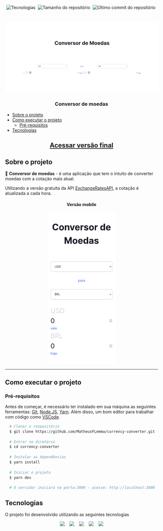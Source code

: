 <p align="center">
  <img alt="Tecnologias" src="https://img.shields.io/static/v1?label=tecnologias&message=5&color=e2e2e2&style=for-the-badge" />&nbsp;
  <img alt="Tamanho do repositório" src="https://img.shields.io/github/repo-size/MatheusFLemma/currency-converter?style=for-the-badge" />&nbsp;
  <img alt="Último commit do repositório" src="https://img.shields.io/github/last-commit/MatheusFLemma/currency-converter?style=for-the-badge" />&nbsp;
</p>

<h1 align="center">
  <img src=".github/desktop.png" width="600" alt="Foto do projeto Conversor de moedas">
</h1>

<h3 align="center">Conversor de moedas</h3>

<!--ts-->

- [Sobre o projeto](#sobre-o-projeto)
- [Como executar o projeto](#como-executar-o-projeto)
  - [Pré-requisitos](#pré-requisitos)
- [Tecnologias](#tecnologias)
<!--te-->

<a href="https://currency-converter-coral.vercel.app/" rel="external" target="_blank"><h2 align="center">Acessar versão final</h2></a>

## Sobre o projeto

💬 **Conversor de moedas** - é uma aplicação que tem o intuito de converter moedas com a cotação mais atual.

Utilizando a versão gratuita da API [ExchangeRatesAPI](https://exchangeratesapi.io/), a cotação é atualizada a cada hora.

<h4 align="center"><strong>Versão mobile</strong></h4>
<p align="center"><img src=".github/mobile.png" height="500" alt="Versão mobile do projeto" /></p>


---

## Como executar o projeto

### Pré-requisitos

Antes de começar, é necessário ter instalado em sua máquina as seguintes ferramentas:
[Git](https://git-scm.com), [Node.JS](https://nodejs.org/en/), [Yarn](https://classic.yarnpkg.com/lang/en/docs/install/#debian-stable).
Além disso, um bom editor para trabalhar com código como [VSCode](https://code.visualstudio.com/).

```bash
  # Clonar o respositório
  $ git clone https://github.com/MatheusFLemma/currency-converter.git

  # Entrar no diretório
  $ cd currency-converter

  # Instalar as dependências
  $ yarn install

  # Iniciar o projeto
  $ yarn dev

  # O servidor iniciará na porta:3000 - acesse: http://localhost:3000
```

## Tecnologias

O projeto foi desenvolvido utilizando as seguintes tecnologias

<p align="center">
<a href="https://www.typescriptlang.org/" rel="external" target="_blank"><img src="https://img.shields.io/badge/TypeScript-262626?style=for-the-badge&logo=TypeScript"/></a>&nbsp;&nbsp;&nbsp;
<a href="https://pt-br.reactjs.org/" rel="external" target="_blank"><img src="https://img.shields.io/badge/ReactJS-282C34?style=for-the-badge&logo=react"/></a>&nbsp;&nbsp;&nbsp;
<a href="https://vitejs.dev/" rel="external" target="_blank"><img src="https://img.shields.io/badge/Vite-efefef?style=for-the-badge&logo=Vite"/></a>&nbsp;&nbsp;&nbsp;
<a href="https://tailwindcss.com/" rel="external" target="_blank"><img src="https://img.shields.io/badge/Tailwind CSS-0B1120?style=for-the-badge&logo=tailwindcss"/></a>&nbsp;&nbsp;&nbsp;
<a href="https://vercel.com/home" rel="external" target="_blank"><img src="https://img.shields.io/badge/Vercel-000?style=for-the-badge&logo=vercel"/></a>
</p>
